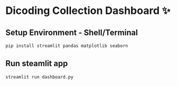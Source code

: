 # Dicoding Collection Dashboard ✨

## Setup Environment - Shell/Terminal
```
pip install streamlit pandas matplotlib seaborn

```

## Run steamlit app
```
streamlit run dashboard.py
```
